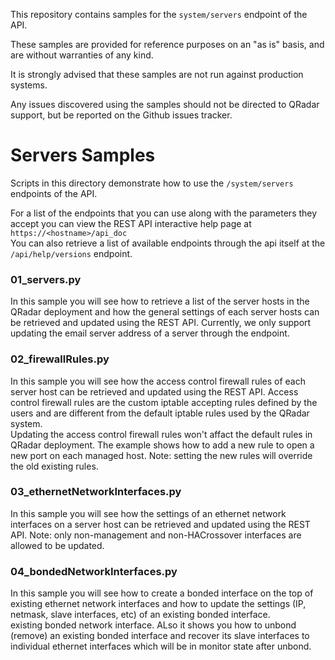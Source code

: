This repository contains samples for the `system/servers` endpoint of the API.

These samples are provided for reference purposes on an "as is" basis, and are without warranties of any kind.

It is strongly advised that these samples are not run against production systems.

Any issues discovered using the samples should not be directed to QRadar support, but be reported on the Github issues tracker.

# Servers Samples

Scripts in this directory demonstrate how to use the `/system/servers`
endpoints of the API.


For a list of the endpoints that you can use along with the parameters
they accept you can view the REST API interactive help page at
`https://<hostname>/api_doc`  
You can also retrieve a list of available endpoints through the api itself
at the `/api/help/versions` endpoint.

### 01_servers.py
In this sample you will see how to retrieve a list of the server hosts in the 
QRadar deployment and how the general settings of each server hosts can be 
retrieved and updated using the REST API. Currently, we only support updating 
the email server address of a server through the endpoint.  


### 02_firewallRules.py
In this sample you will see how the access control firewall rules of each 
server host can be retrieved and updated using the REST API. Access control 
firewall rules are the custom iptable accepting rules defined by the users 
and are different from the default iptable rules used by the QRadar system.  
Updating the access control firewall rules won't affact the default rules in 
QRadar deployment.  The example shows how to add a new rule to open a new 
port on each managed host. Note: setting the new rules will override the old
existing rules.

 
### 03_ethernetNetworkInterfaces.py
In this sample you will see how the settings of an ethernet network interfaces
on a server host can be retrieved and updated using the REST API. Note: only 
non-management and non-HACrossover interfaces are allowed to be updated. 


### 04_bondedNetworkInterfaces.py
In this sample you will see how to create a bonded interface on the top of 
existing ethernet network interfaces and how to update the settings (IP, 
netmask, slave interfaces, etc) of an existing bonded interface.  
existing bonded network interface. ALso it shows you how to unbond (remove) 
an existing bonded interface and recover its slave interfaces to individual 
ethernet interfaces which will be in monitor state after unbond.   
